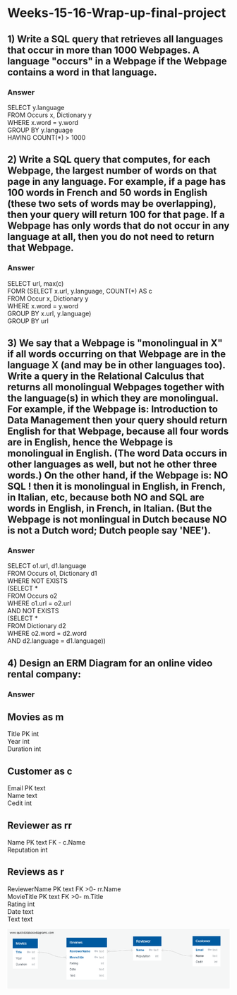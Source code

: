 # Weeks-15-16-Wrap-up-final-project

## 1) Write a SQL query that retrieves all languages that occur in more than 1000 Webpages. A language "occurs" in a Webpage if the Webpage contains a word in that language.

### Answer  
SELECT y.language  
FROM Occurs x, Dictionary y  
WHERE x.word = y.word  
GROUP BY y.language  
HAVING COUNT(*) > 1000
  
  
## 2) Write a SQL query that computes, for each Webpage, the largest number of words on that page in any language. For example, if a page has 100 words in French and 50 words in English (these two sets of words may be overlapping), then your query will return 100 for that page. If a Webpage has only words that do not occur in any language at all, then you do not need to return that Webpage.
  
### Answer  
SELECT url, max(c)  
FOMR (SELECT x.url, y.language, COUNT(*) AS c  
FROM Occur x, Dictionary y  
WHERE x.word = y.word  
GROUP BY x.url, y.language)  
GROUP BY url  
  
  
## 3) We say that a Webpage is "monolingual in X" if all words occurring on that Webpage are in the language X (and may be in other languages too). Write a query in the Relational Calculus that returns all monolingual Webpages together with the language(s) in which they are monolingual. For example, if the Webpage is: Introduction to Data Management then your query should return English for that Webpage, because all four words are in English, hence the Webpage is monolingual in English. (The word Data occurs in other languages as well, but not he other three words.) On the other hand, if the Webpage is: NO SQL ! then it is monolingual in English, in French, in Italian, etc, because both NO and SQL are words in English, in French, in Italian. (But the Webpage is not monlingual in Dutch because NO is not a Dutch word; Dutch people say 'NEE').
  
### Answer  
SELECT o1.url, d1.language  
FROM Occurs o1, Dictionary d1  
WHERE NOT EXISTS  
(SELECT *  
FROM Occurs o2  
WHERE o1.url = o2.url  
AND NOT EXISTS  
(SELECT *  
FROM Dictionary d2  
WHERE o2.word = d2.word  
AND d2.language = d1.language))  
  
  
## 4) Design an ERM Diagram for an online video rental company: 
  
### Answer  
Movies as m  
------------  
Title PK int  
Year int  
Duration int  
  
Customer as c  
------------  
Email PK text  
Name text  
Cedit int  
  
Reviewer as rr  
------------  
Name PK text FK - c.Name  
Reputation int  
  
Reviews as r  
------------  
ReviewerName PK text FK >0- rr.Name  
MovieTitle PK text FK >0- m.Title  
Rating int  
Date text  
Text text  

<img src="VideoRental_ERD.png">
